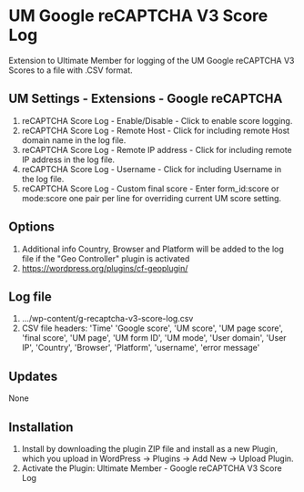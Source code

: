 # UM Google reCAPTCHA V3 Score Log
Extension to Ultimate Member for logging of the UM Google reCAPTCHA V3 Scores to a file with .CSV format.

## UM Settings - Extensions - Google reCAPTCHA
1. reCAPTCHA Score Log - Enable/Disable - Click to enable score logging.
2. reCAPTCHA Score Log - Remote Host - Click for including remote Host domain name in the log file.
3. reCAPTCHA Score Log - Remote IP address - Click for including remote IP address in the log file.
4. reCAPTCHA Score Log - Username - Click for including Username in the log file.
5. reCAPTCHA Score Log - Custom final score - Enter form_id:score or mode:score one pair per line for overriding current UM score setting.

## Options
1. Additional info Country, Browser and Platform will be added to the log file if the "Geo Controller" plugin is activated
2. https://wordpress.org/plugins/cf-geoplugin/

## Log file
1. .../wp-content/g-recaptcha-v3-score-log.csv
2. CSV file headers: 'Time'
'Google score',
'UM score',
'UM page score',
'final score',
'UM page',
'UM form ID',
'UM mode',
'User domain',
'User IP',
'Country',
'Browser',
'Platform',
'username',
'error message'

## Updates
None

## Installation
1. Install by downloading the plugin ZIP file and install as a new Plugin, which you upload in WordPress -> Plugins -> Add New -> Upload Plugin.
2. Activate the Plugin: Ultimate Member - Google reCAPTCHA V3 Score Log

